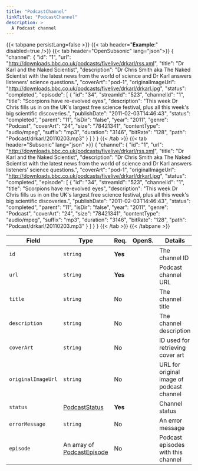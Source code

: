 ```yaml
---
title: "PodcastChannel"
linkTitle: "PodcastChannel"
description: >
  A Podcast channel
---
```


{{< tabpane persistLang=false >}}
{{< tab header="**Example**:" disabled=true />}}
{{< tab header="OpenSubsonic" lang="json">}}
{
  "channel": {
    "id": "1",
    "url": "http://downloads.bbc.co.uk/podcasts/fivelive/drkarl/rss.xml",
    "title": "Dr Karl and the Naked Scientist",
    "description": "Dr Chris Smith aka The Naked Scientist with the latest news from the world of science and Dr Karl answers listeners' science questions.",
    "coverArt": "pod-1",
    "originalImageUrl": "http://downloads.bbc.co.uk/podcasts/fivelive/drkarl/drkarl.jpg",
    "status": "completed",
    "episode": [
      {
        "id": "34",
        "streamId": "523",
        "channelId": "1",
        "title": "Scorpions have re-evolved eyes",
        "description": "This week Dr Chris fills us in on the UK's largest free science festival, plus all this week's big scientific discoveries.",
        "publishDate": "2011-02-03T14:46:43",
        "status": "completed",
        "parent": "11",
        "isDir": "false",
        "year": "2011",
        "genre": "Podcast",
        "coverArt": "24",
        "size": "78421341",
        "contentType": "audio/mpeg",
        "suffix": "mp3",
        "duration": "3146",
        "bitRate": "128",
        "path": "Podcast/drkarl/20110203.mp3"
      }
    ]
  }
}
{{< /tab >}}
{{< tab header="Subsonic" lang="json" >}}
{
  "channel": {
    "id": "1",
    "url": "http://downloads.bbc.co.uk/podcasts/fivelive/drkarl/rss.xml",
    "title": "Dr Karl and the Naked Scientist",
    "description": "Dr Chris Smith aka The Naked Scientist with the latest news from the world of science and Dr Karl answers listeners' science questions.",
    "coverArt": "pod-1",
    "originalImageUrl": "http://downloads.bbc.co.uk/podcasts/fivelive/drkarl/drkarl.jpg",
    "status": "completed",
    "episode": [
      {
        "id": "34",
        "streamId": "523",
        "channelId": "1",
        "title": "Scorpions have re-evolved eyes",
        "description": "This week Dr Chris fills us in on the UK's largest free science festival, plus all this week's big scientific discoveries.",
        "publishDate": "2011-02-03T14:46:43",
        "status": "completed",
        "parent": "11",
        "isDir": "false",
        "year": "2011",
        "genre": "Podcast",
        "coverArt": "24",
        "size": "78421341",
        "contentType": "audio/mpeg",
        "suffix": "mp3",
        "duration": "3146",
        "bitRate": "128",
        "path": "Podcast/drkarl/20110203.mp3"
      }
    ]
  }
}
{{< /tab >}}
{{< /tabpane >}}


| Field              | Type                                            | Req.    | OpenS. | Details                                   |
| ------------------ | ----------------------------------------------- | ------- | ------ | ----------------------------------------- |
| `id`               | `string`                                        | **Yes** |        | The channel ID                            |
| `url`              | `string`                                        | **Yes** |        | Podcast channel URL                       |
| `title`            | `string`                                        | No      |        | The channel title                         |
| `description`      | `string`                                        | No      |        | The channel description                   |
| `coverArt`         | `string`                                        | No      |        | ID used for retrieving cover art          |
| `originalImageUrl` | `string`                                        | No      |        | URL for original image of podcast channel |
| `status`           | [PodcastStatus](../podcaststatus)               | **Yes** |        | Channel status                            |
| `errorMessage`     | `string`                                        | No      |        | An error message                          |
| `episode`          | An array of [PodcastEpisode](../podcastepisode) | No      |        | Podcast episodes with this channel        |
